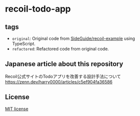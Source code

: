 # recoil-todo-app

## tags

- `original`: Original code from [SideGuide/recoil-example](https://github.com/SideGuide/recoil-example) using TypeScript.
- `refactored`: Refactored code from original code.

## Japanese article about this repository

Recoil公式サイトのTodoアプリを改善する設計手法について  
https://zenn.dev/harry0000/articles/c5ef904fa36586

## License

[MIT license](./LICENSE.md)
